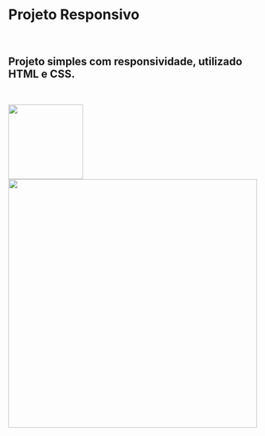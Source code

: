 <h1>Projeto Responsivo</h1>
<br>
<h2>Projeto simples com responsividade, utilizado HTML e CSS.</h2>
<br>

<img src="https://github.com/joaopedroisaac/Projeto-Simples-Responsivo/blob/main/modelo%20mobile.png?raw=true" width="150px"/> <img src="https://github.com/joaopedroisaac/Projeto-Simples-Responsivo/blob/main/modelo%20desktop.png?raw=true" width="500px"/>
